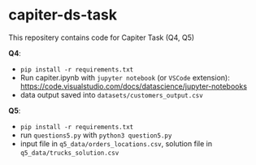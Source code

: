 # capiter-ds-task
This repositery contains code for Capiter Task (Q4, Q5)

**Q4**: 
- `pip install -r requirements.txt`
- Run capiter.ipynb with `jupyter notebook` (or `VSCode` extension): https://code.visualstudio.com/docs/datascience/jupyter-notebooks
- data output saved into `datasets/customers_output.csv`

**Q5**:
- `pip install -r requirements.txt`
- run `questions5.py` with `python3 question5.py`
- input file in `q5_data/orders_locations.csv`, solution file in `q5_data/trucks_solution.csv`
